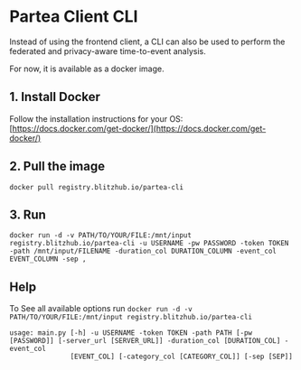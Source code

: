 # Partea Client CLI

Instead of using the frontend client, a CLI can also be used to perform the federated and privacy-aware time-to-event analysis.

For now, it is available as a docker image.

## 1. Install Docker

Follow the installation instructions for your OS: [https://docs.docker.com/get-docker/](https://docs.docker.com/get-docker/)

## 2. Pull the image
`docker pull registry.blitzhub.io/partea-cli`

## 3. Run 
`docker run -d -v PATH/TO/YOUR/FILE:/mnt/input registry.blitzhub.io/partea-cli -u USERNAME -pw PASSWORD -token TOKEN -path /mnt/input/FILENAME -duration_col DURATION_COLUMN -event_col EVENT_COLUMN -sep ,`

## Help
To See all available options run `docker run -d -v PATH/TO/YOUR/FILE:/mnt/input registry.blitzhub.io/partea-cli`

```
usage: main.py [-h] -u USERNAME -token TOKEN -path PATH [-pw [PASSWORD]] [-server_url [SERVER_URL]] -duration_col [DURATION_COL] -event_col
               [EVENT_COL] [-category_col [CATEGORY_COL]] [-sep [SEP]]
```